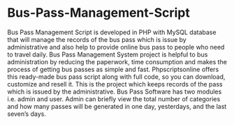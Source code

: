 # Bus-Pass-Management-Script
Bus Pass Management Script is developed in PHP with MySQL database that will manage the records of the bus pass which is issue by administrative and also help to provide online bus pass to people who need to travel daily. Bus Pass Management System project is helpful to bus administration by reducing the paperwork, time consumption and makes the process of getting bus passes as simple and fast. Phpscriptsonline offers this ready-made bus pass script along with full code, so you can download, customize and resell it. This is the project which keeps records of the pass which is issued by the administrative. Bus Pass Software has two modules i.e. admin and user. Admin can briefly view the total number of categories and how many passes will be generated in one day, yesterdays, and the last seven’s days.
